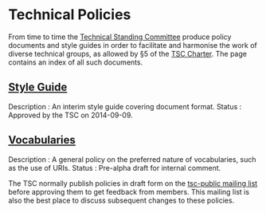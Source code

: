 # Technical Policies

From time to time the [Technical Standing Committee](/) produce policy
documents and style guides in order to facilitate and harmonise the work
of diverse technical groups, as allowed by §5 of the [TSC
Charter](/charter).  The page contains an index of all such documents.

## [Style Guide](style) 
Description
:   An interim style guide covering document format. 
Status
:   Approved by the TSC on 2014-09-09.

## [Vocabularies](vocabularies)
Description
:   A general policy on the preferred nature of vocabularies, such as
    the use of URIs.
Status
:   Pre-alpha draft for internal comment.

The TSC normally publish policies in draft form on the [tsc-public
mailing list](/tsc-public) before approving them to get feedback from
members.  This mailing list is also the best place to discuss
subsequent changes to these policies.
